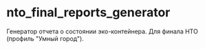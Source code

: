 # nto_final_reports_generator

Генератор отчета о состоянии эко-контейнера. Для финала НТО (профиль "Умный город").
